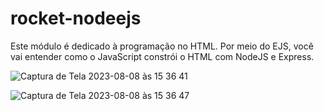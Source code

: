 # rocket-nodeejs
Este módulo é dedicado à programação no HTML. Por meio do EJS, você vai entender como o JavaScript constrói o HTML com NodeJS e Express.

![Captura de Tela 2023-08-08 às 15 36 41](https://github.com/itsmyllaa/rocket-nodeejs/assets/60410635/dc0286d7-9c5c-4e9f-af7b-a24c6a376b03)


![Captura de Tela 2023-08-08 às 15 36 47](https://github.com/itsmyllaa/rocket-nodeejs/assets/60410635/dbb825d5-7573-4a88-b997-3eebda9dc60f)

